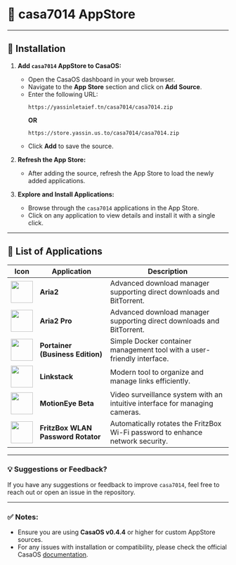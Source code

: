 # 🐋 casa7014 AppStore  


---

## 🚀 Installation  

1. **Add `casa7014` AppStore to CasaOS:**  

   - Open the CasaOS dashboard in your web browser.  
   - Navigate to the **App Store** section and click on **Add Source**.  
   - Enter the following URL:  
     ```
     https://yassinletaief.tn/casa7014/casa7014.zip
     ```  
     **OR**  
     ```
     https://store.yassin.us.to/casa7014/casa7014.zip
     ```  
   - Click **Add** to save the source.  

2. **Refresh the App Store:**  

   - After adding the source, refresh the App Store to load the newly added applications.  

3. **Explore and Install Applications:**  

   - Browse through the `casa7014` applications in the App Store.  
   - Click on any application to view details and install it with a single click.  

---

## 📝 List of Applications  

| Icon                             | Application                  | Description                                                                                     |
|----------------------------------|------------------------------|-------------------------------------------------------------------------------------------------|
| <img src="https://cdn.jsdelivr.net/gh/yassinyl/casa7014@refs/heads/main/Apps/Aria2/icon.png" width="50" height="auto"> | **Aria2**                    | Advanced download manager supporting direct downloads and BitTorrent.                         |
| <img src="https://cdn.jsdelivr.net/gh/yassinyl/casa7014@refs/heads/main/Apps/Aria2%20Pro/icon.png" width="50" height="auto"> | **Aria2 Pro**                | Advanced download manager supporting direct downloads and BitTorrent.                         |
| <img src="https://cdn.jsdelivr.net/gh/yassinyl/casa7014@refs/heads/main/Apps/Portainer%20Business%20Edition/icon.png" width="50" height="auto"> | **Portainer (Business Edition)** | Simple Docker container management tool with a user-friendly interface.                      |
| <img src="https://cdn.jsdelivr.net/gh/yassinyl/casa7014@refs/heads/main/Apps/linkstack/icon.png" width="50" height="auto"> | **Linkstack**                | Modern tool to organize and manage links efficiently.                                          |
| <img src="https://cdn.jsdelivr.net/gh/yassinyl/casa7014@refs/heads/main/Apps/motioneye%20beta/icon.png" width="50" height="auto"> | **MotionEye Beta**           | Video surveillance system with an intuitive interface for managing cameras.                   |
| <img src="https://cdn.jsdelivr.net/gh/yassinyl/casa7014@refs/heads/main/Apps/fritzbox-wlan-password-rotator/icon.png" width="50" height="auto"> | **FritzBox WLAN Password Rotator** | Automatically rotates the FritzBox Wi-Fi password to enhance network security.              |  

---

### 💡 Suggestions or Feedback?  
If you have any suggestions or feedback to improve `casa7014`, feel free to reach out or open an issue in the repository.  

---

### ✅ Notes:  
- Ensure you are using **CasaOS v0.4.4** or higher for custom AppStore sources.  
- For any issues with installation or compatibility, please check the official CasaOS [documentation](https://www.casaos.io).
